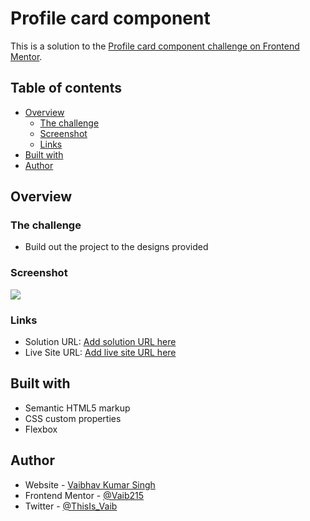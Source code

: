 # Profile card component

This is a solution to the [Profile card component challenge on Frontend Mentor](https://www.frontendmentor.io/challenges/profile-card-component-cfArpWshJ). 

## Table of contents

- [Overview](#overview)
  - [The challenge](#the-challenge)
  - [Screenshot](#screenshot)
  - [Links](#links)
- [Built with](#built-with)
- [Author](#author)

## Overview

### The challenge

- Build out the project to the designs provided

### Screenshot

![](./screenshot.jpg)

### Links

- Solution URL: [Add solution URL here](https://github.com/Vaib215/Profile-Card-Component)
- Live Site URL: [Add live site URL here](https://vaib215.github.io/profile-card-component)

## Built with

- Semantic HTML5 markup
- CSS custom properties
- Flexbox

## Author

- Website - [Vaibhav Kumar Singh](https://vaib.carrd.co)
- Frontend Mentor - [@Vaib215](https://www.frontendmentor.io/profile/Vaib215)
- Twitter - [@ThisIs_Vaib](https://www.twitter.com/ThisIs_Vaib)
